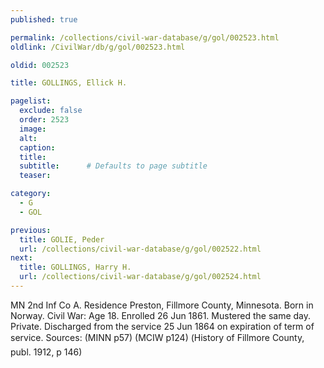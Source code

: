 ```yaml
---
published: true

permalink: /collections/civil-war-database/g/gol/002523.html
oldlink: /CivilWar/db/g/gol/002523.html

oldid: 002523

title: GOLLINGS, Ellick H.

pagelist:
  exclude: false
  order: 2523
  image: 
  alt:
  caption:
  title:
  subtitle:      # Defaults to page subtitle
  teaser:

category: 
  - G 
  - GOL

previous:
  title: GOLIE, Peder
  url: /collections/civil-war-database/g/gol/002522.html  
next:
  title: GOLLINGS, Harry H.
  url: /collections/civil-war-database/g/gol/002524.html   
---
```

MN 2nd Inf Co A. Residence Preston, Fillmore County, Minnesota. Born in Norway. Civil War: Age 18. Enrolled 26 Jun 1861. Mustered the same day. Private. Discharged from the service 25 Jun 1864 on expiration of term of service. Sources: (MINN p57) (MCIW p124) (&#147;History of Fillmore County, publ. 1912, p 146)